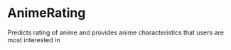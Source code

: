 # AnimeRating
Predicts rating of anime and provides anime characteristics that users are most interested in
